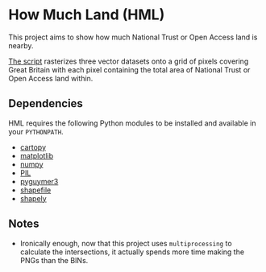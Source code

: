 # How Much Land (HML)

This project aims to show how much National Trust or Open Access land is nearby.

[The script](howMuchLandv1.py) rasterizes three vector datasets onto a grid of pixels covering Great Britain with each pixel containing the total area of National Trust or Open Access land within.

## Dependencies

HML requires the following Python modules to be installed and available in your `PYTHONPATH`.

* [cartopy](https://pypi.org/project/Cartopy/)
* [matplotlib](https://pypi.org/project/matplotlib/)
* [numpy](https://pypi.org/project/numpy/)
* [PIL](https://pypi.org/project/Pillow/)
* [pyguymer3](https://github.com/Guymer/PyGuymer3)
* [shapefile](https://pypi.org/project/pyshp/)
* [shapely](https://pypi.org/project/Shapely/)

## Notes

* Ironically enough, now that this project uses `multiprocessing` to calculate the intersections, it actually spends more time making the PNGs than the BINs.
